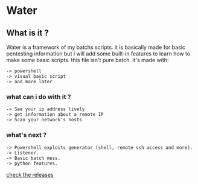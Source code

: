 # Water



## What is it ?
Water is a framework of my batchs scripts. 
it is basically made for basic pentesting information but i will add some built-in features to learn how to make some basic scripts.
this file isn't pure batch. it's made with:
```
-> powershell
-> visual basic script
-> and more later
```

### what can i do with it ?
```
-> See your ip address lively
-> get information about a remote IP
-> Scan your network's hosts
```

### what's next ?
```
-> Powershell exploits generator (shell, remote ssh access and more).
-> Listener.
-> Basic batch mess.
-> python features.
```

[check the releases](https://github.com/b3rt1ng/Water/files/3311720/water.zip)

